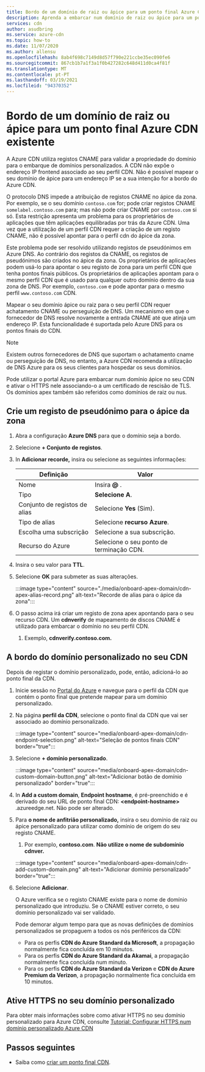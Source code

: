 ```yaml
---
title: Bordo de um domínio de raiz ou ápice para um ponto final Azure CDN existente - Portal Azure
description: Aprenda a embarcar num domínio de raiz ou ápice para um ponto final Azure CDN existente utilizando o portal Azure.
services: cdn
author: asudbring
ms.service: azure-cdn
ms.topic: how-to
ms.date: 11/07/2020
ms.author: allensu
ms.openlocfilehash: 8ab4f698c7149d8d57f790e221ccbe35ec090fe6
ms.sourcegitcommit: 867cb1b7a1f3a1f0b427282c648d411d0ca4f81f
ms.translationtype: MT
ms.contentlocale: pt-PT
ms.lasthandoff: 03/19/2021
ms.locfileid: "94370352"
---
```

# <a name="onboard-a-root-or-apex-domain-to-an-existing-azure-cdn-endpoint"></a>Bordo de um domínio de raiz ou ápice para um ponto final Azure CDN existente

A Azure CDN utiliza registos CNAME para validar a propriedade do domínio para o embarque de domínios personalizados. A CDN não expõe o endereço IP frontend associado ao seu perfil CDN. Não é possível mapear o seu domínio de ápice para um endereço IP se a sua intenção for a bordo do Azure CDN.

O protocolo DNS impede a atribuição de registos CNAME no ápice da zona. Por exemplo, se o seu domínio `contoso.com` for; pode criar registos CNAME `somelabel.contoso.com` para; mas não pode criar CNAME por `contoso.com` si só. Esta restrição apresenta um problema para os proprietários de aplicações que têm aplicações equilibradas por trás da Azure CDN. Uma vez que a utilização de um perfil CDN requer a criação de um registo CNAME, não é possível apontar para o perfil cdn do ápice da zona.

Este problema pode ser resolvido utilizando registos de pseudónimos em Azure DNS. Ao contrário dos registos da CNAME, os registos de pseudónimos são criados no ápice da zona. Os proprietários de aplicações podem usá-lo para apontar o seu registo de zona para um perfil CDN que tenha pontos finais públicos. Os proprietários de aplicações apontam para o mesmo perfil CDN que é usado para qualquer outro domínio dentro da sua zona de DNS. Por exemplo, `contoso.com` e pode apontar para o mesmo perfil `www.contoso.com` CDN. 

Mapear o seu domínio ápice ou raiz para o seu perfil CDN requer achatamento CNAME ou perseguição de DNS. Um mecanismo em que o fornecedor de DNS resolve novamente a entrada CNAME até que atinja um endereço IP. Esta funcionalidade é suportada pelo Azure DNS para os pontos finais do CDN. 

> [!NOTE]
> Existem outros fornecedores de DNS que suportam o achatamento cname ou perseguição de DNS, no entanto, a Azure CDN recomenda a utilização de DNS Azure para os seus clientes para hospedar os seus domínios.

Pode utilizar o portal Azure para embarcar num domínio ápice no seu CDN e ativar o HTTPS nele associando-o a um certificado de rescisão de TLS. Os domínios apex também são referidos como domínios de raiz ou nus.

## <a name="create-an-alias-record-for-zone-apex"></a>Crie um registo de pseudónimo para o ápice da zona

1. Abra a configuração **Azure DNS** para que o domínio seja a bordo.

2. Selecione **+ Conjunto de registos**.

3. In **Adicionar recorde,** insira ou selecione as seguintes informações:

    | Definição | Valor |
    | ------- | ------|
    | Nome | Insira **@** . |
    | Tipo | **Selecione A**. |
    | Conjunto de registos de alias | Selecione **Yes** (Sim). |
    | Tipo de alias | Selecione **recurso Azure**. |
    | Escolha uma subscrição | Selecione a sua subscrição. |
    | Recurso do Azure | Selecione o seu ponto de terminação CDN. |

4. Insira o seu valor para **TTL**.

5. Selecione **OK** para submeter as suas alterações.

    :::image type="content" source="./media/onboard-apex-domain/cdn-apex-alias-record.png" alt-text="Recorde de alias para o ápice da zona":::

6. O passo acima irá criar um registo de zona apex apontando para o seu recurso CDN. Um **cdnverify** de mapeamento de discos CNAME é utilizado para embarcar o domínio no seu perfil CDN.
    1. Exemplo, **cdnverify.contoso.com.**
    

## <a name="onboard-the-custom-domain-on-your-cdn"></a>A bordo do domínio personalizado no seu CDN

Depois de registar o domínio personalizado, pode, então, adicioná-lo ao ponto final da CDN. 

1. Inicie sessão no [Portal do Azure](https://portal.azure.com/) e navegue para o perfil da CDN que contém o ponto final que pretende mapear para um domínio personalizado.
    
2. Na página **perfil da CDN**, selecione o ponto final da CDN que vai ser associado ao domínio personalizado.

    :::image type="content" source="media/onboard-apex-domain/cdn-endpoint-selection.png" alt-text="Seleção de pontos finais CDN" border="true":::
    
3. Selecione **+ domínio personalizado**. 

   :::image type="content" source="media/onboard-apex-domain/cdn-custom-domain-button.png" alt-text="Adicionar botão de domínio personalizado" border="true":::

4. In **Add a custom domain**, **Endpoint hostname**, é pré-preenchido e é derivado do seu URL de ponto final CDN: **\<endpoint-hostname>** .azureedge.net. Não pode ser alterado.

5. Para **o nome de anfitrião personalizado,** insira o seu domínio de raiz ou ápice personalizado para utilizar como domínio de origem do seu registo CNAME. 
    1. Por exemplo, **contoso.com**. **Não utilize o nome de subdomínio cdnver.**

    :::image type="content" source="media/onboard-apex-domain/cdn-add-custom-domain.png" alt-text="Adicionar domínio personalizado" border="true":::

6. Selecione **Adicionar**.

   O Azure verifica se o registo CNAME existe para o nome de domínio personalizado que introduziu. Se o CNAME estiver correto, o seu domínio personalizado vai ser validado. 

   Pode demorar algum tempo para que as novas definições de domínios personalizados se propaguem a todos os nós periféricos da CDN: 
    - Para os perfis **CDN do Azure Standard da Microsoft**, a propagação normalmente fica concluída em 10 minutos. 
    - Para os perfis **CDN do Azure Standard da Akamai**, a propagação normalmente fica concluída num minuto. 
    - Para os perfis **CDN do Azure Standard da Verizon** e **CDN do Azure Premium da Verizon**, a propagação normalmente fica concluída em 10 minutos.   

## <a name="enable-https-on-your-custom-domain"></a>Ative HTTPS no seu domínio personalizado

Para obter mais informações sobre como ativar HTTPS no seu domínio personalizado para Azure CDN, consulte [Tutorial: Configurar HTTPS num domínio personalizado Azure CDN](cdn-custom-ssl.md)

## <a name="next-steps"></a>Passos seguintes

- Saiba como [criar um ponto final CDN](cdn-create-new-endpoint.md).
